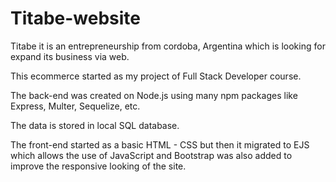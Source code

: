 # Titabe-website

Titabe it is an entrepreneurship from cordoba, Argentina which is looking for expand its business via web.

This ecommerce started as my project of Full Stack Developer course.

The back-end was created on Node.js using many npm packages like Express, Multer, Sequelize, etc.

The data is stored in local SQL database.

The front-end started as a basic HTML - CSS but then it migrated to EJS which allows the use of JavaScript and Bootstrap was also added to improve the responsive looking of the site.

